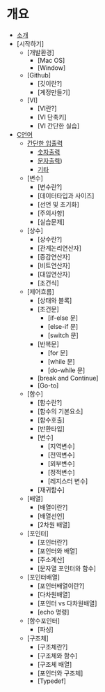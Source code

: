 # 개요

* [소개](README.md)
* [시작하기]
  * [개발환경]
    * [Mac OS]
	* [Window]
  * [Github]
  	* [깃이란?]
	* [계정만들기]
  * [VI]
  	* [VI란?]
	* [VI 단축키]
	* [VI 간단한 실습]
* [C언어](./CLanguage/README.md)
  * [간단한 입출력](./CLanguage/simpleIO/simpleIO.md)
    * [숫자출력](./CLanguage/simpleIO/printNum.md)
	* [문자출력](./CLanguage/simpleIO/printChar.md))
	* [기타](./CLanguage/simpleIO/others.md)
  * [변수]
    * [변수란?]
	* [데이터타입과 사이즈]
	* [선언 및 초기화]
	* [주의사항]
	* [실습문제]
  * [상수]
    * [상수란?]
	* [관계논리연산자]
	* [증감연산자]
	* [비트연산자]
	* [대입연산자]
	* [조건식]
  * [제어흐름]
  	* [상태와 블록]
	* [조건문]
	  * [if-else 문]
	  * [else-if 문]
	  * [switch 문]
    * [반복문]
	  * [for 문]
	  * [while 문]
	  * [do-while 문]
	* [break and Continue]
	* [Go-to]
  * [함수]
    * [함수란?]
	* [함수의 기본요소]
	* [함수호출]
	* [반환타입]
	* [변수]
	  * [지역변수]
	  * [전역변수]
	  * [외부변수]
	  * [정적변수]
	  * [레지스터 변수]
	* [재귀함수]
  * [배열]
    * [배열이란?]
	* [배열선언]
	* [2차원 배열]
  * [포인터]
    * [포인터란?]
	* [포인터와 배열]
	* [주소계산]
	* [문자열 포인터와 함수]
  * [포인터배열]
    * [포인터배열이란?]
	* [다차원배열]
	* [포인터 vs 다차원배열]
	* [echo 명령]
  * [함수포인터]
    * [파싱]
  * [구조체]
    * [구조체란?]
	* [구조체와 함수]
	* [구조체 배열]
	* [포인터와 구조체]
	* [Typedef]


	


